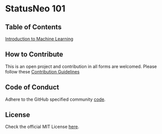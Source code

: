 # StatusNeo 101

## Table of Contents

[Introduction to Machine Learning](Machine-Learning)

## How to Contribute

This is an open project and contribution in all forms are welcomed.
Please follow these [Contribution Guidelines](assets/CONTRIBUTING.md)

## Code of Conduct

Adhere to the GitHub specified community [code](assets/CODE_OF_CONDUCT.md).

## License

Check the official MIT License [here](LICENSE).
